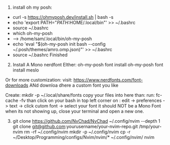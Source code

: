 1. install oh my posh:
- curl -s https://ohmyposh.dev/install.sh | bash -s
- echo 'export PATH="$PATH:$HOME/.local/bin"' >> ~/.bashrc
- source ~/.bashrc
- which oh-my-posh
- --> /home/sam/.local/bin/oh-my-posh
- echo 'eval "$(oh-my-posh init bash --config ~/.posh/themes/amro.omp.json)"' >> ~/.bashrc
- source ~/.bashrc
  Finished

2. Install A Mono nerdfont
EIther:
oh-my-posh font install
oh-my-posh font install meslo

Or for more customization:
visit: https://www.nerdfonts.com/font-downloads
ANd downloa dhere a custom font you like

Create:
mkdir -p ~/.local/share/fonts
copy your files into here
than: run: 
fc-cache -fv
than click on your bash in top left corner on :
edit -> preferences -> text -> click cutom font -> select your font
it should NOT be a Mono Font
when its not showing up, close your terminal and open a new one.

3. git clone https://github.com/NvChad/NvChad ~/.config/nvim --depth 1
git clone git@github.com:yourusername/your-nvim-repo.git /tmp/your-nvim
rm -rf ~/.config/nvim
mkdir -p ~/.config/nvim
cp -r ~/Desktop/Programming/configs/Nvim/nvim/* ~/.config/nvim/
nvim 

